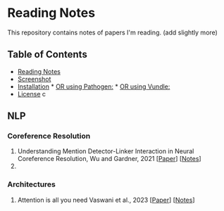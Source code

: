 # Reading Notes

This repository contains notes of papers I'm reading. (add slightly more)

Table of Contents
-----------------

  * [Reading Notes](#readingnotes)
  * [Screenshot](#screenshot)
  * [Installation](#installation)
        * [OR using Pathogen:](#or-using-pathogen)
        * [OR using Vundle:](#or-using-vundle)
  * [License](#license)
  c


## NLP


### Coreference Resolution
1. Understanding Mention Detector-Linker Interaction in Neural Coreference Resolution, Wu and Gardner, 2021 [[Paper](https://aclanthology.org/2021.crac-1.16/)] [[Notes](https://github.com/weezymatt/papers/blob/main/2023/2021.crac-1.16.md)]
2. 

###  Architectures 
1. Attention is all you need Vaswani et al., 2023 [[Paper](https://arxiv.org/abs/1706.03762)] [[Notes](https://github.com/weezymatt/papers/blob/main/2023/1706.03762.md)]
